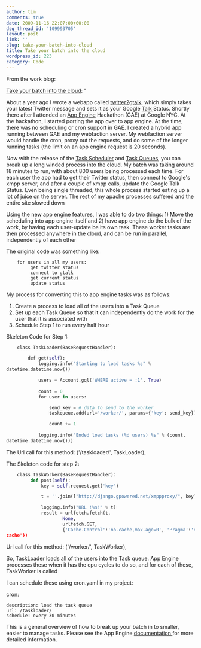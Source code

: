 ```yaml
---
author: tim
comments: true
date: 2009-11-16 22:07:00+00:00
dsq_thread_id: '109993705'
layout: post
link: ''
slug: take-your-batch-into-cloud
title: Take your batch into the cloud
wordpress_id: 223
category: Code
---
```


From the work blog:  
  
[Take your batch into the
cloud](https://www.alexanderinteractive.com/blog/2009/11/take-your-batch-into-the-cloud.html): "

About a year ago I wrote a webapp called
[twitter2gtalk](http://twitter2gtalk.appspot.com), which simply takes your
latest Twitter message and sets it as your Google [Talk
](http://www.google.com/talk/)Status. Shortly there after I attended an [App
Engine](http://code.google.com/appengine/) Hackathon (GAE) at Google NYC. At
the hackathon, I started porting the app over to app engine. At the time,
there was no scheduling or cron support in GAE. I created a hybrid app running
between GAE and my webfaction server. My webfaction server would handle the
cron, proxy out the requests, and do some of the longer running tasks (the
limit on an app engine request is 20 seconds).  
  
Now with the release of the [Task
Scheduler](http://code.google.com/appengine/docs/python/config/cron.html) and
[Task Queues](http://code.google.com/appengine/docs/python/taskqueue/), you
can break up a long winded process into the cloud. My batch was taking around
18 minutes to run, with about 800 users being processed each time. For each
user the app had to get their Twitter status, then connect to Google's xmpp
server, and after a couple of xmpp calls, update the Google Talk Status. Even
being single threaded, this whole process started eating up a lot of juice on
the server. The rest of my apache processes suffered and the entire site
slowed down  
  
Using the new app engine features, I was able to do two things: 1) Move the
scheduling into app engine itself and 2) have app engine do the bulk of the
work, by having each user-update be its own task. These worker tasks are then
processed anywhere in the cloud, and can be run in parallel, independently of
each other

The original code was something like:  
  
```
    for users in all my users:  
         get twitter status  
         connect to gtalk  
         get current status  
         update status
```

My process for converting this to app engine tasks was as follows:  
1. Create a process to load all of the users into a Task Queue  
1. Set up each Task Queue so that it can independently do the work for the
user that it is associated with  
1. Schedule Step 1 to run every half hour  
  
Skeleton Code for Step 1:

```python
    class TaskLoader(BaseRequestHandler):

        def get(self):  
            logging.info("Starting to load tasks %s" %
datetime.datetime.now())

            users = Account.gql('WHERE active = :1', True)  
  
            count = 0  
            for user in users:

                send_key = # data to send to the worker  
                taskqueue.add(url='/worker/', params={'key': send_key})

                count += 1  
  
            logging.info("Ended load tasks (%d users) %s" % (count,
datetime.datetime.now()))  
```
  
The Url call for this method: ('/taskloader/', TaskLoader),

The Skeleton code for step 2:  
  
```python
    class TaskWorker(BaseRequestHandler):  
         def post(self):  
             key = self.request.get('key')

             t = ''.join(["http://django.gpowered.net/xmppproxy/", key])

             logging.info("URL !%s!" % t)  
             result = urlfetch.fetch(t,  
                     None,  
                     urlfetch.GET,  
                     {'Cache-Control':'no-cache,max-age=0', 'Pragma':'no-
cache'})  
```
  
Url call for this method: ('/worker/', TaskWorker),

So, TaskLoader loads all of the users into the Task queue. App Engine
processes these when it has the cpu cycles to do so, and for each of these,
TaskWorker is called  
  
I can schedule these using cron.yaml in my project:  
  
cron:  
```
description: load the task queue  
url: /taskloader/  
schedule: every 30 minutes  
```
  
This is a general overview of how to break up your batch in to smaller, easier
to manage tasks. Please see the App Engine [documentation
](http://code.google.com/appengine/docs/python/overview.html)for more detailed
information.
